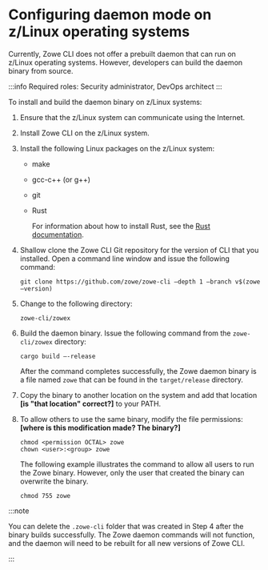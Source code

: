 # Configuring daemon mode on z/Linux operating systems

Currently, Zowe CLI does not offer a prebuilt daemon that can run on z/Linux operating systems. However, developers can build the daemon binary from source.

:::info Required roles: Security administrator, DevOps architect
:::

To install and build the daemon binary on z/Linux systems:

1. Ensure that the z/Linux system can communicate using the Internet.
2. Install Zowe CLI on the z/Linux system.
3. Install the following Linux packages on the z/Linux system:

    - make
    - gcc-c++ (or g++)
    - git
    - Rust
      
      For information about how to install Rust, see the [Rust documentation](https://forge.rust-lang.org/infra/other-installation-methods.html).
4. Shallow clone the Zowe CLI Git repository for the version of CLI that you installed. Open a command line window and issue the following command:

    ```
    git clone https://github.com/zowe/zowe-cli –depth 1 –branch v$(zowe –version)
    ```

5. Change to the following directory:

   ```
   zowe-cli/zowex
   ```

6. Build the daemon binary. Issue the following command from the `zowe-cli/zowex` directory:

   ```
   cargo build —-release
   ```

   After the command completes successfully, the Zowe daemon binary is a file named `zowe` that can be found in the `target/release` directory.

7. Copy the binary to another location on the system and add that location **[is "that location" correct?]** to your PATH.
8. To allow others to use the same binary, modify the file permissions: **[where is this modification made? The binary?]**

   ```
   chmod <permission OCTAL> zowe
   chown <user>:<group> zowe
   ```

   The following example illustrates the command to allow all users to run the Zowe binary. However, only the user that created the binary can overwrite the binary.

   ```
   chmod 755 zowe
   ```

  :::note
  
  You can delete the `.zowe-cli` folder that was created in Step 4 after the binary builds successfully. The Zowe daemon commands will not function, and the daemon will need to be rebuilt for all new versions of Zowe CLI.

  :::
